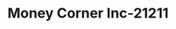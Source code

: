 ---
f_zip-code: 33904
f_state-code: FL
title: Money Corner Inc-21211
f_phone: 561-615-8006
f_city-only: Cape Coral
f_address: 631 Cape Coral Pkwy E Cape Coral
f_location-unique-id: '21211'
slug: money-corner-inc-21211
updated-on: '2024-05-30T13:46:58.046Z'
created-on: '2024-05-30T13:36:59.803Z'
published-on: '2024-05-30T13:54:32.469Z'
f_city-state: cms/city/cape-coral-fl.md
f_company: cms/company/money-corner-inc.md
f_state: cms/state/florida.md
layout: '[payday-loan].html'
tags: payday-loan
---